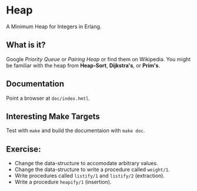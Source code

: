 # Heap

A Minimum Heap for Integers in Erlang.

## What is it?

Google _Priority Queue_ or _Pairing Heap_ or find them on Wikipedia.
You might be familiar with the heap from **Heap-Sort**, **Dijkstra's**, or **Prim's**.

## Documentation

Point a browser at `doc/index.hmtl`.

## Interesting Make Targets

Test with `make` and build the documentaion with `make doc`.

## Exercise:

* Change the data-structure to accomodate arbitrary values.
* Change the data-structure to write a procedure called `weight/1`.
* Write procedures called `listify/1` and `listify/2` (extraction).
* Write a procedure `heapify/1` (insertion).
